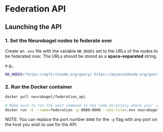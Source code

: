 # Federation API

## Launching the API
### 1. Set the Neurobagel nodes to federate over
Create an `.env` file with the variable `NB_NODES` set to the URLs of the nodes to be federated over. 
The URLs should be stored as a **space-separated** string.

e.g.,
```bash
NB_NODES="https://myfirstnode.org/query/ https://mysecondnode.org/query/"
```

### 2. Run the Docker container
```bash
docker pull neurobagel/federation_api

# Make sure to run the next command in the same directory where your .env file is
docker run -d --name=federation -p 8080:8000 --env-file=.env neurobagel/federation_api
```
NOTE: You can replace the port number `8080` for the `-p` flag with any port on the host you wish to use for the API.

